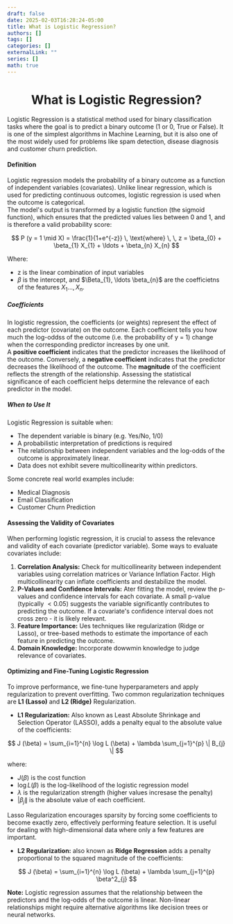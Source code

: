 ```yaml
---
draft: false
date: 2025-02-03T16:28:24-05:00
title: What is Logistic Regression?
authors: []
tags: []
categories: []
externalLink: ""
series: []
math: true
---
```



<h1 align="center">What is Logistic Regression? </h1>

Logistic Regression is a statistical method used for binary classification tasks where the goal is to predict a binary outcome (1 or 0, True or False). It is one of the
simplest algorithms in Machine Learning, but it is also one of the most widely used for problems like spam detection, disease diagnosis and customer churn prediction.


#### Definition  
Logistic regression models the probability of a binary outcome as a function of independent variables (covariates). Unlike linear regression, which is used for predicting
continuous outcomes, logistic regression is used when the outcome is categorical.  
The model's output is transformed by a logistic function (the sigmoid function), which ensures that the predicted values lies between 0 and 1, and is therefore a valid probability score:

$$
P (y = 1 \mid X) = \frac{1}{1+e^{-z}} \, \text{where} \, \,  z = \beta_{0} + \beta_{1} X_{1} + \ldots + \beta_{n} X_{n}
$$

Where: 
- z is the linear combination of input variables
- $\beta$ is the intercept, and $\Beta_{1}, \ldots \beta_{n}$ are the coefficietns of the features $X_{1} \ldots , X_{n}$. 


##### Coefficients
In logistic regression, the coefficients (or weights) represent the effect of each predictor (covariate) on the outcome. Each coefficient tells you how much the log-oddss
of the outcome (i.e. the probability of y = 1) change when the corresponding predictor increases by one unit.  
A **positive coefficient** indicates that the predictor increases the likelihood of the outcome. Conversely, a **negative coefficient** indicates that the predictor decreases
the likelihood of the outcome. The **magnitude** of the coefficient reflects the strength of the relationship. Assessing the statistical significance of each coefficient helps
determine the relevance of each predictor in the model.


##### When to Use It  
Logistic Regression is suitable when:
- The dependent variable is binary (e.g. Yes/No, 1/0)
- A probabilistic interpretation of predictions is required
- The relationship between independent variables and the log-odds of the outcome is approximately linear.
- Data does not exhibit severe multicollinearity within predictors.

Some concrete real world examples include:  
- Medical Diagnosis
- Email Classification
- Customer Churn Prediction


#### Assessing the Validity of Covariates  
When performing logistic regression, it is crucial to assess the relevance and validity of each covariate (predictor variable). Some ways to evaluate covariates include:

  1. **Correlation Analysis:** Check for multicollinearity between independent variables using correlation matrices or Variance Inflation Factor. High multicollinearity
  can inflate coefficients and destabilize the model.
  2. **P-Values and Confidence Intervals:** Ater fitting the model, review the p-values and confidence intervals for each covariate. A small p-value (typically $< 0.05$) suggests
  the variable significantly contributes to predicting the outcome. If a covariate's confidence interval does not cross zero - it is likely relevant.
  3. **Feature Importance:** Ues techniques like regularization (Ridge or Lasso), or tree-based methods to estimate the importance of each feature in predicting the outcome.
  4. **Domain Knowledge:** Incorporate dowwmin knowledge to judge relevance of covariates.  



#### Optimizing and Fine-Tuning Logistic Regression
To improve performance, we fine-tune hyperparameters and apply regularization to prevent overfitting. Two common regularization techniques are **L1 (Lasso)** and 
**L2 (Ridge)** Regularization.

 - **L1 Regularization:** Also known as Least Absolute Shrinkage and Selection Operator (LASSO), adds a penalty equal to the absolute value of the coefficients:
 
 $$
    J (\beta) = \sum_{i=1}^{n} \log L (\beta) + \lambda \sum_{j=1}^{p} \| B_{j} \|
 $$

where:
- $J (\beta)$ is the cost function
- $\log L(\beta)$ is the log-likelihood of the logistic regression model
- $\lambda$ is the regularization strength (higher values incresase the penalty)
- $| \beta_{j} \|$ is the absolute value of each coefficient.


Lasso Regularization encourages sparsity by forcing some coefficients to become exactly zero, effectively performing feature selection. It is useful for dealing with high-dimensional data where only a few features are important.


- **L2 Regularization:** also known as **Ridge Regression** adds a penalty proportional to the squared magnitude
of the coefficients:

 $$
    J (\beta) = \sum_{i=1}^{n} \log L (\beta) + \lambda \sum_{j=1}^{p} \beta^2_{j}
 $$









**Note:** Logistic regression assumes that the relationship between the predictors and the log-odds of the outcome is linear. Non-linear relationships might require alternative algorithms like decision trees or neural networks.
